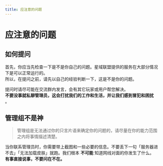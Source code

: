 ```yaml
---
title: 应注意的问题
---
```

# 应注意的问题


## 如何提问
首先，你应当先检查一下是不是你自己的问题。星域联盟提供的服务在大部分情况下是可以正常运行的。  
所以，在提问之前，请先以自己的经验判断一下，这是不是你的问题。

提问时请尽可能在交流群内发言，会有其它玩家或用户帮您解决。  
**不要没事就私聊管理员，这会打扰我们的工作和生活，并让我们感到冒犯和困扰** 。

## 管理组不是神

> 管理组是无法通过你的只言片语来确定你的问题的，请尽量在你的能力范围之内将事情描述清楚。    

当你联系管理员时，你需要带上截图和一些必要的信息。不要丢下一句「服务器进不去」「无法加载皮肤」就跑。我们根本 **不可能** 知道网线对面的你发生了什么。   **有事直接说事，不要问在不在。**
